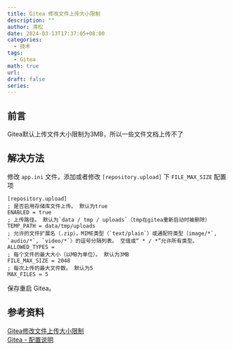```yaml
---
title: Gitea 修改文件上传大小限制
description: ""
author: 清松
date: 2024-03-13T17:37:05+08:00
categories:
  - 技术
tags:
  - Gitea
math: true
url: 
draft: false
series:
---
```

## 前言
Gitea默认上传文件大小限制为3MB，所以一些文件文档上传不了
## 解决方法

修改 `app.ini` 文件，添加或者修改  `[repository.upload]`  下 `FILE_MAX_SIZE` 配置项
```
[repository.upload]
; 是否启用存储库文件上传。 默认为true
ENABLED = true
; 上传路径。 默认为`data / tmp / uploads`（tmp在gitea重新启动时被删除）
TEMP_PATH = data/tmp/uploads
; 允许的文件扩展名（.zip），MIME类型（`text/plain`）或通配符类型（image/*`, `audio/*`, `video/*`）的逗号分隔列表。 空值或“ * / *”允许所有类型。
ALLOWED_TYPES =
; 每个文件的最大大小（以MB为单位）。 默认为3MB
FILE_MAX_SIZE = 2048
; 每次上传的最大文件数。 默认为5
MAX_FILES = 5
```
保存重启 Gitea。
## 参考资料
[Gitea修改文件上传大小限制](https://www.lyile.cn/articles/2021/03/04/1614841417314.html)\
[Gitea - 配置说明](https://docs.gitea.io/zh-cn/config-cheat-sheet/#attachment-attachment)
